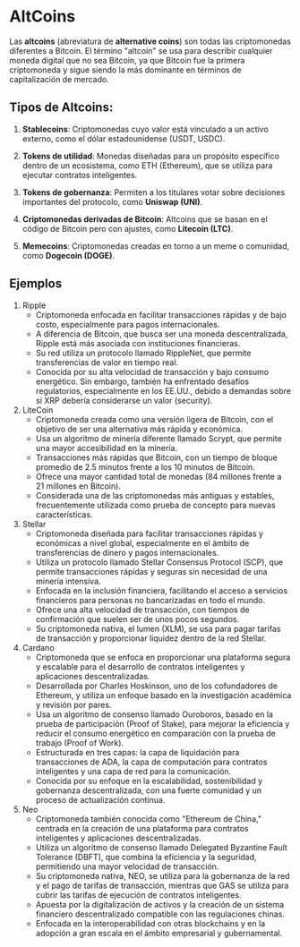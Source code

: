 # AltCoins
Las **altcoins** (abreviatura de **alternative coins**) son todas las criptomonedas diferentes a Bitcoin. El término "altcoin" se usa para describir cualquier moneda digital que no sea Bitcoin, ya que Bitcoin fue la primera criptomoneda y sigue siendo la más dominante en términos de capitalización de mercado.

## Tipos de Altcoins:
1. **Stablecoins**: Criptomonedas cuyo valor está vinculado a un activo externo, como el dólar estadounidense (USDT, USDC).
   
2. **Tokens de utilidad**: Monedas diseñadas para un propósito específico dentro de un ecosistema, como ETH (Ethereum), que se utiliza para ejecutar contratos inteligentes.

3. **Tokens de gobernanza**: Permiten a los titulares votar sobre decisiones importantes del protocolo, como **Uniswap (UNI)**.

4. **Criptomonedas derivadas de Bitcoin**: Altcoins que se basan en el código de Bitcoin pero con ajustes, como **Litecoin (LTC)**.

5. **Memecoins**: Criptomonedas creadas en torno a un meme o comunidad, como **Dogecoin (DOGE)**.

## Ejemplos 
1. Ripple
    - Criptomoneda enfocada en facilitar transacciones rápidas y de bajo costo, especialmente para pagos internacionales.
    - A diferencia de Bitcoin, que busca ser una moneda descentralizada, Ripple está más asociada con instituciones financieras.
    - Su red utiliza un protocolo llamado RippleNet, que permite transferencias de valor en tiempo real.
    - Conocida por su alta velocidad de transacción y bajo consumo energético. Sin embargo, también ha enfrentado desafíos regulatorios, especialmente en los EE.UU., debido a demandas sobre si XRP debería considerarse un valor (security).
2. LiteCoin
   - Criptomoneda creada como una versión ligera de Bitcoin, con el objetivo de ser una alternativa más rápida y económica.
   - Usa un algoritmo de minería diferente llamado Scrypt, que permite una mayor accesibilidad en la minería.
   - Transacciones más rápidas que Bitcoin, con un tiempo de bloque promedio de 2.5 minutos frente a los 10 minutos de Bitcoin.
   - Ofrece una mayor cantidad total de monedas (84 millones frente a 21 millones en Bitcoin).
   - Considerada una de las criptomonedas más antiguas y estables, frecuentemente utilizada como prueba de concepto para nuevas características.
3. Stellar
   - Criptomoneda diseñada para facilitar transacciones rápidas y económicas a nivel global, especialmente en el ámbito de transferencias de dinero y pagos internacionales.
   - Utiliza un protocolo llamado Stellar Consensus Protocol (SCP), que permite transacciones rápidas y seguras sin necesidad de una minería intensiva.
   - Enfocada en la inclusión financiera, facilitando el acceso a servicios financieros para personas no bancarizadas en todo el mundo.
   - Ofrece una alta velocidad de transacción, con tiempos de confirmación que suelen ser de unos pocos segundos.
   - Su criptomoneda nativa, el lumen (XLM), se usa para pagar tarifas de transacción y proporcionar liquidez dentro de la red Stellar.
4. Cardano
   - Criptomoneda que se enfoca en proporcionar una plataforma segura y escalable para el desarrollo de contratos inteligentes y aplicaciones descentralizadas.
   - Desarrollada por Charles Hoskinson, uno de los cofundadores de Ethereum, y utiliza un enfoque basado en la investigación académica y revisión por pares.
   - Usa un algoritmo de consenso llamado Ouroboros, basado en la prueba de participación (Proof of Stake), para mejorar la eficiencia y reducir el consumo energético en comparación con la prueba de trabajo (Proof of Work).
   - Estructurada en tres capas: la capa de liquidación para transacciones de ADA, la capa de computación para contratos inteligentes y una capa de red para la comunicación.
   - Conocida por su enfoque en la escalabilidad, sostenibilidad y gobernanza descentralizada, con una fuerte comunidad y un proceso de actualización continua.
5. Neo
   - Criptomoneda también conocida como "Ethereum de China," centrada en la creación de una plataforma para contratos inteligentes y aplicaciones descentralizadas.
   - Utiliza un algoritmo de consenso llamado Delegated Byzantine Fault Tolerance (DBFT), que combina la eficiencia y la seguridad, permitiendo una mayor velocidad de transacción.
   - Su criptomoneda nativa, NEO, se utiliza para la gobernanza de la red y el pago de tarifas de transacción, mientras que GAS se utiliza para cubrir las tarifas de ejecución de contratos inteligentes.
   - Apuesta por la digitalización de activos y la creación de un sistema financiero descentralizado compatible con las regulaciones chinas.
   - Enfocada en la interoperabilidad con otras blockchains y en la adopción a gran escala en el ámbito empresarial y gubernamental.